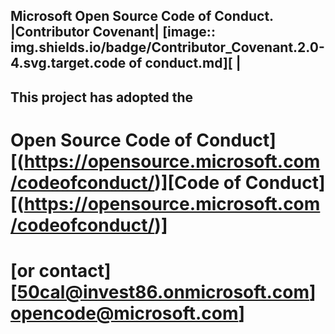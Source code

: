 ## Microsoft Open Source Code of Conduct. |Contributor Covenant| [image:: img.shields.io/badge/Contributor_Covenant.2.0-4.svg.target.code of conduct.md][ |         
## This project has adopted the 
# Open Source Code of Conduct][(https://opensource.microsoft.com/codeofconduct/)][Code of Conduct][(https://opensource.microsoft.com/codeofconduct/)]
# [or contact][50cal@invest86.onmicrosoft.com][opencode@microsoft.com](mailto:opencode@microsoft.com)]
[]('github.com/BigGuy573/windows/itpro/docs/blob/BigGuy573/Master/Main/MicrosoftDocs/windows-itpro-docs/code_of_conduct.md')

